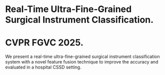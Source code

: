 # Real-Time Ultra-Fine-Grained Surgical Instrument Classification. 
# CVPR FGVC 2025. 
We present a real-time ultra-fine-grained surgical instrument classification system with a novel feature fusion technique to improve the accuracy and evaluated in a hospital CSSD setting.
